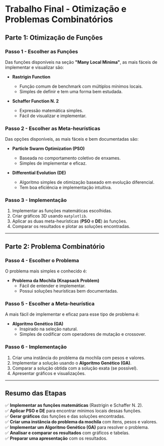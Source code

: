 # Trabalho Final - Otimização e Problemas Combinatórios

## Parte 1: Otimização de Funções

### Passo 1 - Escolher as Funções  
Das funções disponíveis na seção **"Many Local Minima"**, as mais fáceis de implementar e visualizar são:

- **Rastrigin Function**  
  - Função comum de benchmark com múltiplos mínimos locais.  
  - Simples de definir e tem uma forma bem estudada.  

- **Schaffer Function N. 2**  
  - Expressão matemática simples.  
  - Fácil de visualizar e implementar.  

### Passo 2 - Escolher as Meta-heurísticas  
Das opções disponíveis, as mais fáceis e bem documentadas são:

- **Particle Swarm Optimization (PSO)**  
  - Baseada no comportamento coletivo de enxames.  
  - Simples de implementar e eficaz.  

- **Differential Evolution (DE)**  
  - Algoritmo simples de otimização baseado em evolução diferencial.  
  - Tem boa eficiência e implementação intuitiva.  

### Passo 3 - Implementação  
1. Implementar as funções matemáticas escolhidas.  
2. Criar gráficos 3D usando `matplotlib`.  
3. Aplicar as duas meta-heurísticas (**PSO** e **DE**) às funções.  
4. Comparar os resultados e plotar as soluções encontradas.  

---

## Parte 2: Problema Combinatório

### Passo 4 - Escolher o Problema  
O problema mais simples e conhecido é:

- **Problema da Mochila (Knapsack Problem)**  
  - Fácil de entender e implementar.  
  - Possui soluções heurísticas bem documentadas.  

### Passo 5 - Escolher a Meta-heurística  
A mais fácil de implementar e eficaz para esse tipo de problema é:

- **Algoritmo Genético (GA)**  
  - Inspirado na seleção natural.  
  - Simples de codificar com operadores de mutação e crossover.  

### Passo 6 - Implementação  
1. Criar uma instância do problema da mochila com pesos e valores.  
2. Implementar a solução usando o **Algoritmo Genético (GA)**.  
3. Comparar a solução obtida com a solução exata (se possível).  
4. Apresentar gráficos e visualizações.  

---

## Resumo das Etapas  
✅ **Implementar as funções matemáticas** (Rastrigin e Schaffer N. 2).  
✅ **Aplicar PSO e DE** para encontrar mínimos locais dessas funções.  
✅ **Gerar gráficos** das funções e das soluções encontradas.  
✅ **Criar uma instância do problema da mochila** com itens, pesos e valores.  
✅ **Implementar um Algoritmo Genético (GA)** para resolver o problema.  
✅ **Analisar e comparar os resultados** com gráficos e tabelas.  
✅ **Preparar uma apresentação** com os resultados.  
